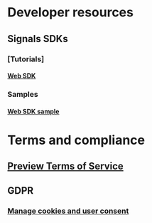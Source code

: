 <!--
# Take a tour
## [What is Product Insights?](xref:developers/quick-starts/what-is)
## [Who is using Product Insights?](xref:developers/quick-starts/who-uses)
## [How do I get started?](xref:developers/quick-starts/how-to-get-started)
-->

<!--
# Get started
## [Create your team](xref:developers/quick-starts/create-a-team)
## [Send your signal](xref:developers/quick-starts/1_view-signals)
## [Analyze your data](xref:developers/tutorials/create-dashboard)
## [Gain insights](xref:developers/quick-starts/3_get-insights)
-->

<!-- # Do more -->

<!--
## Explore samples
### [Explore in-built samples](xref:developers/tutorials/explore-samples)
-->

<!--
## Send signals
### [Import signals from other fabrics](xref:developers/tutorials/import-signals)
### [Send signals using SDKs](xref:developers/tutorials/send-additional-signals)
### [Enrich your data with CDS](xref:developers/tutorials/enrichment)
### [Get API token/Ingestion key](xref:developers/downloads/api-token)
### [Understand our ingestion schema](xref:developers/tutorials/ingestion-schema)
-->

<!--
## Analyze data
### [Explore your data](xref:developers/tutorials/exploredraft)
### [Create charts and dashboards](xref:developers/tutorials/editchart)
### [Collaborate on your insights](xref:developers/tutorials/collaborate)
-->

<!--
## Gain insights
### [Fix data gaps](xref:developers/tutorials/insights-fix-data-gaps)
### [Smooth data](xref:developers/tutorials/insights-smooth-data)
### [Run comparisons](xref:developers/tutorials/insights-run-comparisons)
### [Analyze data using expressions](xref:developers/tutorials/expressions)
-->

<!--
## Export signals and insights
### [Export to Azure Data Lake Storage](xref:developers/tutorials/ADLS-Export)
### [Export to Power BI](xref:developers/tutorials/exportpowerbi)
### [Embed in Dynamics 365](xref:developers/tutorials/embed)
-->

<!-- ## [Manage teams and projects](xref:developers/dev-resources/manage-teams) -->

<!-- ## [Administer organizations with Microsoft accounts](xref:topics/msa-organization-administration) -->

<!-- # [Video curriculum](xref:developers/tutorials/video-curriculum) -->

# Developer resources
<!-- ## [Quick links](xref:developers/dev-resources/index) -->

## Signals SDKs
<!-- ### [Downloads](xref:developers/dev-resources/downloads) -->

### [Tutorials] <!-- (xref:developers/downloads/tutorials/index) -->
#### [Web SDK](xref:topics/getting-started-websdk)
<!--
#### [Android (mobile, Java)](xref:developers/downloads/android-java)
#### [iOS/macOS (Objective-C)](xref:developers/downloads/ios-objc)
#### [.NET](xref:developers/downloads/dotnet)
#### [Python](xref:developers/downloads/python)
#### [Web/React (JavaScript)](xref:developers/downloads/js)
-->

### Samples
<!--
#### [Android SDK sample](xref:developers/downloads/android-java-sample)
#### [iOS/macOS SDK sample](xref:developers/downloads/ios-objc-sample)
#### [.NET SDK sample](xref:developers/downloads/dotnet-sample)
#### [Python SDK sample](xref:developers/downloads/python-sample)
#### [Web/React SDK sample](xref:developers/downloads/js-sample)
-->
#### [Web SDK sample](xref:topics/websdk-sample)

<!--
## [Event sending tool](xref:developers/downloads/ingest)
## [Drag and drop tool](xref:developers/tutorials/csv-drag-drop)
## [Azure IoT/Event hubs](xref:developers/downloads/iot-hub)
-->

# Terms and compliance
<!-- ## [Terms of service](xref:developers/articles/terms-of-service) -->
## [Preview Terms of Service](xref:topics/preview-terms)

## GDPR
### [Manage cookies and user consent](xref:topics/user-consent-storage)
<!--
### [Delete and export user data](xref:developers/articles/delete-export)
### [Manage lifecycle of user data](xref:developers/articles/user-content)
## [Product limitations for public preview](xref:developers/tutorials/product-preview-limitations)
-->

<!--
# Help and support
## [Contact us](xref:developers/customer-care/support)
## [Engage community](xref:developers/customer-care/community)
## [Supported languages](xref:developers/customer-care/supported-lang)
## [Signal throttling volume](xref:developers/customer-care/signal-volume)
-->
